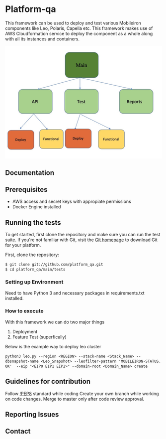 # Platform-qa
This framework can be used to deploy and test various Mobileiron components like Leo, Polaris, Capella etc. This framework makes use of AWS Cloudformation service to deploy the component as a whole along with all its instances and containers.

![Framework Structure](ds.jpg "Framework Directory Structure")

## Documentation

## Prerequisites
+ AWS access and secret keys with appropiate permissions
+ Docker Engine installed

## Running the tests

To get started, first clone the repository and make sure you can run the test suite.  If you're not familiar with Git, visit the [Git homepage](http://git-scm.com) to download Git for your platform.

First, clone the repository:
```
$ git clone git://github.com/platform_qa.git
$ cd platform_qa/main/tests
```
### Setting up Environment

Need to have Python 3 and necessary packages in requirements.txt installed.

### How to execute
With this framework we can do two major things
1. Deployment
2. Feature Test (superfically)

Below is the example way to deploy leo cluster
```
python3 leo.py --region <REGION> --stack-name <Stack_Name> --dbsnapshot-name <Leo_Snapshot> --leofilter-pattern 'MOBILEIRON-STATUS. OK'  --eip "<EIP0 EIP1 EIP2>" --domain-root <Domain_Name> create
```

## Guidelines for contribution
Follow [!PEP8](https://www.python.org/dev/peps/pep-0008/) standard while coding
Create your own branch while working on code changes.
Merge to master only after code review approval.

## Reporting Issues

## Contact

